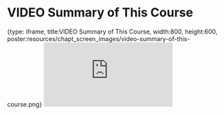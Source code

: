 # VIDEO Summary of This Course
 
{type: iframe, title:VIDEO Summary of This Course, width:800, height:600, poster:resources/chapt_screen_images/video-summary-of-this-course.png}
![](https://hutchdatascience.org/AI_for_Decision_Makers/no_toc/video-summary-of-this-course.html)
 

 

